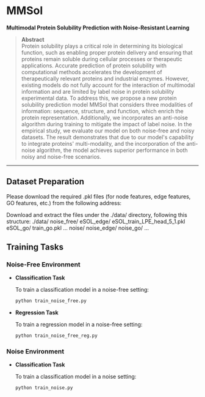 # MMSol

**Multimodal Protein Solubility Prediction with Noise-Resistant Learning**

> **Abstract**  
> Protein solubility plays a critical role in determining its biological function, such as enabling proper protein delivery and ensuring that proteins remain soluble during cellular processes or therapeutic applications. 
Accurate prediction of protein solubility with computational methods accelerates the development of therapeutically relevant proteins and industrial enzymes.
However, existing models do not fully account for the interaction of multimodal information and are limited by label noise in protein solubility experimental data.
To address this, we propose a new protein solubility prediction model MMSol that considers three modalities of information: sequence, structure, and function, which enrich the protein representation. Additionally, we incorporates an anti-noise algorithm during training to mitigate the impact of label noise.
In the empirical study, we evaluate our model on both noise-free and noisy datasets. The result demonstrates that due to our model's capability to integrate proteins' multi-modality, and the incorporation of the anti-noise algorithm, the model achieves superior performance in both noisy and noise-free scenarios.

---

## Dataset Preparation

Please download the required .pkl files (for node features, edge features, GO features, etc.) from the following address:

Download and extract the files under the ./data/ directory, following this structure:
  ./data/
    noise_free/
        eSOL_edge/
            eSOL_train_LPE_head_5_1.pkl
        eSOL_go/
            train_go.pkl
        ...
    noise/
        noise_edge/
        noise_go/
        ...


##  Training Tasks

###  Noise-Free Environment

- **Classification Task**

  To train a classification model in a noise-free setting:
  ```bash
  python train_noise_free.py

- **Regression Task**

  To train a regression model in a noise-free setting:
  ```bash
  python train_noise_free_reg.py

###  Noise Environment

- **Classification Task**

  To train a classification model in a noise setting:
  ```bash
  python train_noise.py


